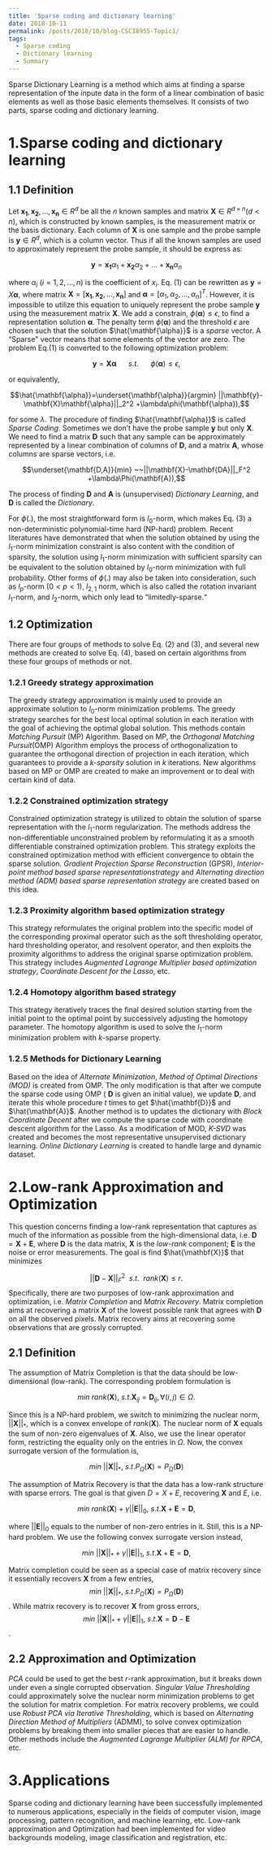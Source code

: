 ```yaml
---
title: 'Sparse coding and dictionary learning'
date: 2018-10-11
permalink: /posts/2018/10/blog-CSCI8955-Topic1/
tags:
  - Sparse coding
  - Dictionary learning
  - Summary
---
```


Sparse Dictionary Learning is a method which aims at finding a sparse
representation of the inpute data in the form of a linear combination of
basic elements as well as those basic elements themselves. It consists
of two parts, sparse coding and dictionary learning.

1.Sparse coding and dictionary learning
=====================================

1.1 Definition
----------

Let $\mathbf{x_1},\mathbf{x_2},...,\mathbf{x_n} \in R^d$ be all the $n$ known
samples and matrix $\mathbf{X} \in R^{d\times n} (d<n)$, which is
constructed by known samples, is the measurement matrix or the basis
dictionary. Each column of $\mathbf{X}$ is one sample and the probe sample
is $\mathbf{y} \in R^d$, which is a column vector. Thus if all the known
samples are used to approximately represent the probe sample, it should
be express as:

$$\mathbf{y} = \mathbf{x_1}\alpha_1+\mathbf{x_2}\alpha_2+...+\mathbf{x_n}\alpha_n$$

where $\alpha_i ~(i=1,2,...,n)$ is the coefficient of $x_i$. Eq. (1) can
be rewritten as $\mathbf{y}=X\mathbf{\alpha}$, where matrix
$\mathbf{X}=[\mathbf{x_1},\mathbf{x_2},...,\mathbf{x_n}]$ and
$\mathbf{\alpha}=[\alpha_1,\alpha_2,...,\alpha_n]^T$. However, it is
impossible to utilize this equation to uniquely represent the probe
sample $\mathbf{y}$ using the measurement matrix $\mathbf{X}$. We add a
constrain, $\phi(\mathbf{\alpha})\leq \epsilon$, to find a representation
solution $\mathbf{\alpha}$. The penalty term $\phi(\mathbf{\alpha})$ and the
threshold $\epsilon$ are chosen such that the solution
$\hat{\mathbf{\alpha}}$ is a *sparse* vector. A “Sparse" vector means that
some elements of the vector are zero. The problem Eq.(1) is converted to
the following optimization problem:

$$\mathbf{y}=\mathbf{X}\mathbf{\alpha} ~~~~~~ s.t.~~~~~~  \phi(\mathbf{\alpha})\leq \epsilon,$$

or equivalently,

$$\hat{\mathbf{\alpha}}=\underset{\mathbf{\alpha}}{argmin} ||\mathbf{y}-\mathbf{X}\mathbf{\alpha}||_2^2 +\lambda\phi(\mathbf{\alpha}),$$

for some $\lambda$. The procedure of finding $\hat{\mathbf{\alpha}}$ is
called *Sparse Coding*. Sometimes we don’t have the probe sample
$\mathbf{y}$ but only $\mathbf{X}$. We need to find a matrix $\mathbf{D}$ such that
any sample can be approximately represented by a linear combination of
columns of $\mathbf{D}$, and a matrix $\mathbf{A}$, whose columns are sparse
vectors, i.e.

$$\underset{\mathbf{D,A}}{min} ~~||\mathbf{X}-\mathbf{DA}||_F^2 +\lambda\Phi(\mathbf{A}),$$

The process of finding $\mathbf{D}$ and $\mathbf{A}$ is (unsupervised)
*Dictionary Learning*, and $\mathbf{D}$ is called the *Dictionary*.

For $\phi(.)$, the most straightforward form is $l_0$-norm, which makes
Eq. (3) a non-deterministic polynomial-time hard (NP-hard) problem.
Recent literatures have demonstrated that when the solution obtained by
using the $l_1$-norm minimization constraint is also content with the
condition of sparsity, the solution using $l_1$-norm minimization with
sufficient sparsity can be equivalent to the solution obtained by
$l_0$-norm minimization with full probability. Other forms of $\phi(.)$
may also be taken into consideration, such as $l_p$-norm $(0<p<1)$,
$l_{2,1}$ norm, which is also called the rotation invariant $l_1$-norm,
and $l_2$-norm, which only lead to “limitedly-sparse.“

1.2 Optimization
------------

There are four groups of methods to solve Eq. (2) and (3), and several
new methods are created to solve Eq. (4), based on certain algorithms
from these four groups of methods or not.

### 1.2.1 Greedy strategy approximation

The greedy strategy approximation is mainly used to provide an
approximate solution to $l_0$-norm minimization problems. The greedy
strategy searches for the best local optimal solution in each iteration
with the goal of achieving the optimal global solution. This methods
contain *Matching Pursuit* (MP) Algorithm. Based on MP, the *Orthogonal
Matching Pursuit*(OMP) Algorithm employs the process of
orthogonalization to guarantee the orthogonal direction of projection in
each iteration, which guarantees to provide a *k-sparsity* solution in
$k$ iterations. New algorithms based on MP or OMP are created to make an
improvement or to deal with certain kind of data.

### 1.2.2 Constrained optimization strategy

Constrained optimization strategy is utilized to obtain the solution of
sparse representation with the $l_1$-norm regularization. The methods
address the non-differentiable unconstrained problem by reformulating it
as a smooth differentiable constrained optimization problem. This
strategy exploits the constrained optimization method with efficient
convergence to obtain the sparse solution. *Gradient Projection Sparse
Reconstruction* (GPSR), *Interior-point method based sparse
representationstrategy* and *Alternating direction method (ADM) based
sparse representation strategy* are created based on this idea.

### 1.2.3 Proximity algorithm based optimization strategy

This strategy reformulates the original problem into the specific model
of the corresponding proximal operator such as the soft thresholding
operator, hard thresholding operator, and resolvent operator, and then
exploits the proximity algorithms to address the original sparse
optimization problem. This strategy includes *Augmented Lagrange
Multiplier based optimization strategy*, *Coordinate Descent for the
Lasso*, etc.

### 1.2.4 Homotopy algorithm based strategy

This strategy iteratively traces the final desired solution starting
from the initial point to the optimal point by successively adjusting
the homotopy parameter. The homotopy algorithm is used to solve the
$l_1$-norm minimization problem with $k$-sparse property.

### 1.2.5 Methods for Dictionary Learning

Based on the idea of *Alternate Minimization*, *Method of Optimal
Directions (MOD)* is created from OMP. The only modification is that
after we compute the sparse code using OMP ( $\mathbf{D}$ is given an
initial value), we update $\mathbf{D}$, and iterate this whole procedure $t$
times to get $\hat{\mathbf{D}}$ and $\hat{\mathbf{A}}$. Another method is to
updates the dictionary with *Block Coordinate Decent* after we compute
the sparse code with coordinate descent algorithm for the Lasso. As a
modification of MOD, *K-SVD* was created and becomes the most
representative unsupervised dictionary learning. *Online Dictionary
Learning* is created to handle large and dynamic dataset.

2.Low-rank Approximation and Optimization
=======================================

This question concerns finding a low-rank representation that captures
as much of the information as possible from the high-dimensional data,
i.e. $\mathbf{D}=\mathbf{X}+\mathbf{E}$, where $\mathbf{D}$ is the data matrix, $\mathbf{X}$
is the *low-rank* component; $\mathbf{E}$ is the noise or error
measurements. The goal is find $\hat{\mathbf{X}}$ that minimizes

$$||\mathbf{D}-\mathbf{X}||_F^2~~s.t. ~~ rank(\mathbf{X})\leq r.$$
 Specifically,
there are two purposes of low-rank approximation and optimization, i.e.
*Matrix Completion* and *Matrix Recovery*. Matrix completion aims at
recovering a matrix $\mathbf{X}$ of the lowest possible rank that agrees
with $\mathbf{D}$ on all the observed pixels. Matrix recovery aims at
recovering some observations that are grossly corrupted.

2.1 Definition
----------

The assumption of Matrix Completion is that the data should be
low-dimensional (low-rank). The corresponding problem formulation is

$$min ~rank(\mathbf{X}), ~s.t. \mathbf{X}_{ij} = \mathbf{D}_{ij}, \forall(i,j)\in \Omega.$$

Since this is a NP-hard problem, we switch to minimizing the nuclear
norm, $||\mathbf{X}||_*$, which is a convex envelope of $rank(\mathbf{X})$. The
nuclear norm of $\mathbf{X}$ equals the sum of non-zero eigenvalues of
$\mathbf{X}$. Also, we use the linear operator form, restricting the
equality only on the entries in $\Omega$. Now, the convex surrogate
version of the formulation is,

$$min ~||\mathbf{X}||_*, ~s.t. P_{\Omega}(\mathbf{X}) = P_{\Omega}(\mathbf{D})$$

The assumption of Matrix Recovery is that the data has a low-rank
structure with sparse errors. The goal is that given $D=X+E$, recovering
$\mathbf{X}$ and $E$, i.e.

$$min ~rank(\mathbf{X})+\gamma||\mathbf{E}||_0, ~s.t. \mathbf{X}+\mathbf{E}=\mathbf{D},$$

where $||\mathbf{E}||_0$ equals to the number of non-zero entries in it.
Still, this is a NP-hard problem. We use the following convex surrogate
version instead,

$$min ~||\mathbf{X}||_*+\gamma||\mathbf{E}||_1, ~s.t. \mathbf{X}+\mathbf{E}=\mathbf{D},$$

Matrix completion could be seen as a special case of matrix recovery
since it essentially recovers $\mathbf{X}$ from a few entries, $$min ~||\mathbf{X}||_*, ~s.t. P_{\Omega}(\mathbf{X}) = P_{\Omega}(\mathbf{D})$$. While matrix recovery is to recover $\mathbf{X}$ from gross errors, $$min ~||\mathbf{X}||_*+\gamma||\mathbf{E}||_1, ~s.t. \mathbf{X}=\mathbf{D}-\mathbf{E}$$.

2.2 Approximation and Optimization
------------------------------

*PCA* could be used to get the best $r$-rank approximation, but it
breaks down under even a single corrupted observation. *Singular Value
Thresholding* could approximately solve the nuclear norm minimization
problems to get the solution for matrix completion. For matrix recovery
problems, we could use *Robust PCA via Iterative Thresholding*, which is
based on *Alternating Direction Method of Multipliers* (ADMM), to solve
convex optimization problems by breaking them into smaller pieces that
are easier to handle. Other methods include the *Augmented Lagrange
Multiplier (ALM) for RPCA*, etc.

3.Applications
============

Sparse coding and dictionary learning have been successfully implemented
to numerous applications, especially in the fields of computer vision,
image processing, pattern recognition, and machine learning, etc.
Low-rank approximation and Optimization had been implemented for video
backgrounds modeling, image classification and registration, etc.
